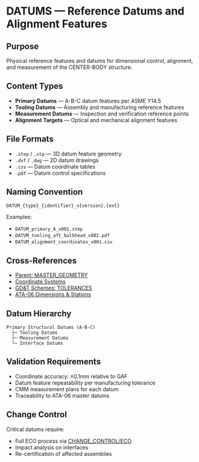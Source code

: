 # DATUMS — Reference Datums and Alignment Features

## Purpose

Physical reference features and datums for dimensional control, alignment, and measurement of the CENTER-BODY structure.

## Content Types

- **Primary Datums** — A-B-C datum features per ASME Y14.5
- **Tooling Datums** — Assembly and manufacturing reference features
- **Measurement Datums** — Inspection and verification reference points
- **Alignment Targets** — Optical and mechanical alignment features

## File Formats

- `.step` / `.stp` — 3D datum feature geometry
- `.dxf` / `.dwg` — 2D datum drawings
- `.csv` — Datum coordinate tables
- `.pdf` — Datum control specifications

## Naming Convention

```
DATUM_{type}_{identifier}_v{version}.{ext}
```

Examples:
- `DATUM_primary_A_v001.step`
- `DATUM_tooling_aft_bulkhead_v002.pdf`
- `DATUM_alignment_coordinates_v001.csv`

## Cross-References

- [Parent: MASTER_GEOMETRY](../README.md)
- [Coordinate Systems](../COORDINATE_SYSTEMS/README.md)
- [GD&T Schemes: TOLERANCES](../../TOLERANCES/GDNT_SCHEMES/README.md)
- [ATA-06 Dimensions & Stations](../../../../../../../06-DIMENSIONS-STATIONS/)

## Datum Hierarchy

```
Primary Structural Datums (A-B-C)
  ├─ Tooling Datums
  ├─ Measurement Datums
  └─ Interface Datums
```

## Validation Requirements

- Coordinate accuracy: ±0.1mm relative to GAF
- Datum feature repeatability per manufacturing tolerance
- CMM measurement plans for each datum
- Traceability to ATA-06 master datums

## Change Control

Critical datums require:
- Full ECO process via [CHANGE_CONTROL/ECO](../../CHANGE_CONTROL/ECO/README.md)
- Impact analysis on interfaces
- Re-certification of affected assemblies
